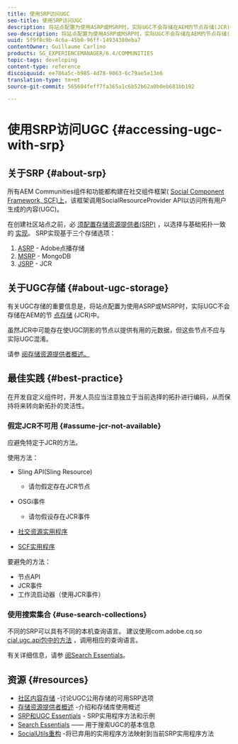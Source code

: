 ```yaml
---
title: 使用SRP访问UGC
seo-title: 使用SRP访问UGC
description: 将站点配置为使用ASRP或MSRP时，实际UGC不会存储在AEM的节点存储(JCR)中
seo-description: 将站点配置为使用ASRP或MSRP时，实际UGC不会存储在AEM的节点存储(JCR)中
uuid: 5f9f8c9b-4c6a-45b0-96ff-14934380eba7
contentOwner: Guillaume Carlino
products: SG_EXPERIENCEMANAGER/6.4/COMMUNITIES
topic-tags: developing
content-type: reference
discoiquuid: ee786a5c-b985-4d78-9063-6c79ae5e13e6
translation-type: tm+mt
source-git-commit: 565604feff7fa365a1c6b52b62a0b0eb681bb192

---
```



# 使用SRP访问UGC {#accessing-ugc-with-srp}

## 关于SRP {#about-srp}

所有AEM Communities组件和功能都构建在社交组件框架( [Social Component Framework, SCF)上](scf.md)，该框架调用SocialResourceProvider API以访问所有用户生成的内容(UGC)。

在创建社区站点之前，必 [须配置存储资源提供者(SRP)](working-with-srp.md) ，以选择与基础拓扑一致的 [实现](topologies.md)。 SRP实现基于三个存储选项：

1. [ASRP](asrp.md) - Adobe点播存储
2. [MSRP](msrp.md) - MongoDB
3. [JSRP](jsrp.md) - JCR

## 关于UGC存储 {#about-ugc-storage}

有关UGC存储的重要信息是，将站点配置为使用ASRP或MSRP时，实际UGC不会存储在AEM的节 [点存储](../../help/sites-deploying/data-store-config.md) (JCR)中。

虽然JCR中可能存在使UGC阴影的节点以提供有用的元数据，但这些节点不应与实际UGC混淆。

请参 [阅存储资源提供者概述。](srp.md)

## 最佳实践 {#best-practice}

在开发自定义组件时，开发人员应当注意独立于当前选择的拓扑进行编码，从而保持将来转向新拓扑的灵活性。

### 假定JCR不可用 {#assume-jcr-not-available}

应避免特定于JCR的方法。

使用方法：

* Sling API(Sling Resource)
   * 请勿假定存在JCR节点

* OSGi事件
   * 请勿假设存在JCR事件

* [社交资源实用程序](socialutils.md#socialresourceutilities-package)
* [SCF实用程序](socialutils.md#scfutilities-package)

要避免的方法：

* 节点API
* JCR事件
* 工作流启动器（使用JCR事件）

### 使用搜索集合 {#use-search-collections}

不同的SRP可以具有不同的本机查询语言。 建议使用com.adobe.cq.so [cial.ugc.api包中的方法](https://helpx.adobe.com/experience-manager/6-4/sites/developing/using/reference-materials/javadoc/com/adobe/cq/social/ugc/api/package-summary.html) ，调用相应的查询语言。

有关详细信息，请参 [阅Search Essentials](search-implementation.md)。

## 资源 {#resources}

* [社区内容存储](working-with-srp.md) -讨论UGC公用存储的可用SRP选项
* [存储资源提供者概述](srp.md) -介绍和存储库使用概述
* [SRP和UGC Essentials](srp-and-ugc.md) - SRP实用程序方法和示例
* [Search Essentials](search-implementation.md) —— 用于搜索UGC的基本信息
* [SocialUtils重构](socialutils.md) -将已弃用的实用程序方法映射到当前SRP实用程序方法
